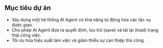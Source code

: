 ## Mục tiêu dự án

- Xây dựng một hệ thống AI Agent có khả năng tự động hóa các tác vụ được giao.
- Cho phép AI Agent đưa ra quyết định, lưu trữ (save) và tải lại (load) trạng thái công việc.
- Tối ưu hóa hiệu suất làm việc và giảm thiểu sự can thiệp thủ công.